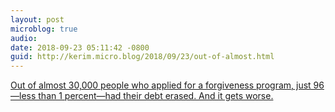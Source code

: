 ```yaml
---
layout: post
microblog: true
audio: 
date: 2018-09-23 05:11:42 -0800
guid: http://kerim.micro.blog/2018/09/23/out-of-almost.html
---
```

[Out of almost 30,000 people who applied for a forgiveness program, just 96—less than 1 percent—had their debt erased. And it gets worse.](https://www.vice.com/en_us/article/kz5zew/youre-probably-not-getting-that-loan-forgiveness-youre-counting-on)
